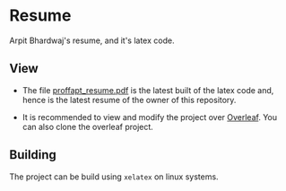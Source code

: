 # Resume
Arpit Bhardwaj's resume, and it's latex code.

## View
- The file [proffapt_resume.pdf](./proffapt_resume.pdf) is the latest built of the latex code and, hence is the latest resume of the owner of this repository.

- It is recommended to view and modify the project over [Overleaf](https://www.overleaf.com/read/shrgqhthqfcy). You can also clone the overleaf project.

## Building
The project can be build using `xelatex` on linux systems.

